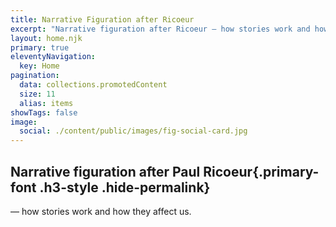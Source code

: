 ```yaml
---
title: Narrative Figuration after Ricoeur
excerpt: "Narrative figuration after Ricoeur — how stories work and how they affect us"
layout: home.njk
primary: true
eleventyNavigation:
  key: Home
pagination:
  data: collections.promotedContent
  size: 11
  alias: items
showTags: false
image:
  social: ./content/public/images/fig-social-card.jpg
---
```


## Narrative figuration after Paul Ricoeur{.primary-font .h3-style .hide-permalink}

— how stories work and how they affect us.
